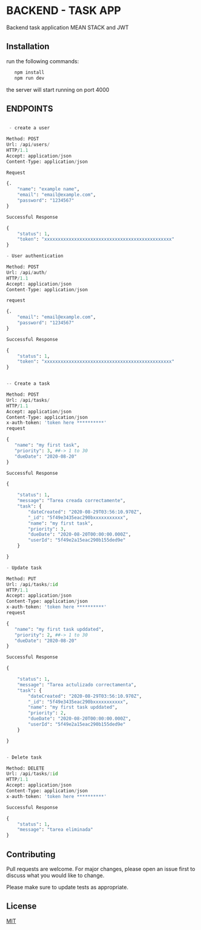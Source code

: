 # BACKEND - TASK APP

Backend task application MEAN STACK and JWT

## Installation

run the following commands:


```bash
   npm install
   npm run dev
```


the server will start running on port 4000

## ENDPOINTS

```python

 - create a user

Method: POST
Url: /api/users/
HTTP/1.1
Accept: application/json
Content-Type: application/json

Request

{.
    "name": "example name",
    "email": "email@example.com",
    "password": "1234567"
}

Successful Response

{
    "status": 1,
    "token": "xxxxxxxxxxxxxxxxxxxxxxxxxxxxxxxxxxxxxxxxxxxxxxx"
}

- User authentication

Method: POST
Url: /api/auth/
HTTP/1.1
Accept: application/json
Content-Type: application/json

request

{.
    "email": "email@example.com",
    "password": "1234567"
}

Successful Response

{
    "status": 1,
    "token": "xxxxxxxxxxxxxxxxxxxxxxxxxxxxxxxxxxxxxxxxxxxxxxx"
}


-- Create a task

Method: POST
Url: /api/tasks/
HTTP/1.1
Accept: application/json
Content-Type: application/json
x-auth-token: 'token here **********'
request

{
   "name": "my first task",
   "priority": 3, ##-> 1 to 30
   "dueDate": "2020-08-20"
}

Successful Response

{

    "status": 1,
    "message": "Tarea creada correctamente",
    "task": {
        "dateCreated": "2020-08-29T03:56:10.970Z",
        "_id": "5f49e3435eac290bxxxxxxxxxxx",
        "name": "my first task",
        "priority": 3,
        "dueDate": "2020-08-20T00:00:00.000Z",
        "userId": "5f49e2a15eac290b155ded9e"
    }

}

- Update task

Method: PUT
Url: /api/tasks/:id
HTTP/1.1
Accept: application/json
Content-Type: application/json
x-auth-token: 'token here **********'
request

{
   "name": "my first task upddated",
   "priority": 2, ##-> 1 to 30
   "dueDate": "2020-08-20"
}

Successful Response

{

    "status": 1,
    "message": "Tarea actulizado correctamenta",
    "task": {
        "dateCreated": "2020-08-29T03:56:10.970Z",
        "_id": "5f49e3435eac290bxxxxxxxxxxx",
        "name": "my first task upddated",
        "priority": 2,
        "dueDate": "2020-08-20T00:00:00.000Z",
        "userId": "5f49e2a15eac290b155ded9e"
    }

}


- Delete task

Method: DELETE
Url: /api/tasks/:id
HTTP/1.1
Accept: application/json
Content-Type: application/json
x-auth-token: 'token here **********'

Successful Response

{
    "status": 1,
    "message": "tarea eliminada"
}


```

## Contributing
Pull requests are welcome. For major changes, please open an issue first to discuss what you would like to change.

Please make sure to update tests as appropriate.

## License
[MIT](https://choosealicense.com/licenses/mit/)